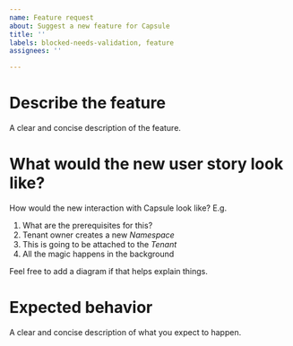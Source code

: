 ```yaml
---
name: Feature request
about: Suggest a new feature for Capsule
title: ''
labels: blocked-needs-validation, feature
assignees: ''

---
```


<!--
Yay, it look you're enjoying Capsule and, first, thanks for that!

We're trying to build a community drive Open Source project, so don't
hesitate proposing your enhancement ideas: keep in mind, since we would like
to keep it as agnostic as possible, to motivate all your assumptions.

If you need to reach the maintainers, please join the Clastix Slack workspace:
https://clastix.slack.com, #capsule channel.   
-->

# Describe the feature

A clear and concise description of the feature.

# What would the new user story look like?

How would the new interaction with Capsule look like? E.g.

1. What are the prerequisites for this?
2. Tenant owner creates a new _Namespace_
3. This is going to be attached to the _Tenant_
4. All the magic happens in the background

Feel free to add a diagram if that helps explain things.

# Expected behavior
A clear and concise description of what you expect to happen.